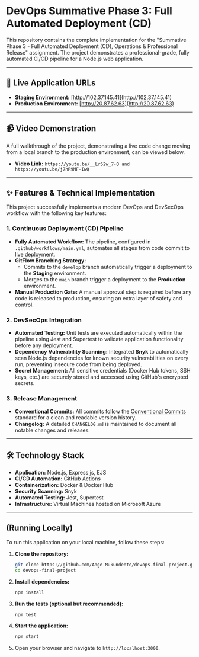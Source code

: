 # DevOps Summative Phase 3: Full Automated Deployment (CD)

This repository contains the complete implementation for the "Summative Phase 3 - Full Automated Deployment (CD), Operations & Professional Release" assignment. The project demonstrates a professional-grade, fully automated CI/CD pipeline for a Node.js web application.

---

## 🚀 Live Application URLs

- **Staging Environment:** [http://102.37.145.41](http://102.37.145.41)
- **Production Environment:** [http://20.87.62.63](http://20.87.62.63)

---

## 📹 Video Demonstration

A full walkthrough of the project, demonstrating a live code change moving from a local branch to the production environment, can be viewed below.

- **Video Link:** `https://youtu.be/__Lr52w_7-Q and https://youtu.be/j7hR9MF-IwQ`

---

## ✨ Features & Technical Implementation

This project successfully implements a modern DevOps and DevSecOps workflow with the following key features:

### 1. Continuous Deployment (CD) Pipeline

- **Fully Automated Workflow:** The pipeline, configured in `.github/workflows/main.yml`, automates all stages from code commit to live deployment.
- **GitFlow Branching Strategy:**
  - Commits to the `develop` branch automatically trigger a deployment to the **Staging** environment.
  - Merges to the `main` branch trigger a deployment to the **Production** environment.
- **Manual Production Gate:** A manual approval step is required before any code is released to production, ensuring an extra layer of safety and control.

### 2. DevSecOps Integration

- **Automated Testing:** Unit tests are executed automatically within the pipeline using Jest and Supertest to validate application functionality before any deployment.
- **Dependency Vulnerability Scanning:** Integrated **Snyk** to automatically scan Node.js dependencies for known security vulnerabilities on every run, preventing insecure code from being deployed.
- **Secret Management:** All sensitive credentials (Docker Hub tokens, SSH keys, etc.) are securely stored and accessed using GitHub's encrypted secrets.

### 3. Release Management

- **Conventional Commits:** All commits follow the [Conventional Commits](https://www.conventionalcommits.org/en/v1.0.0/) standard for a clean and readable version history.
- **Changelog:** A detailed `CHANGELOG.md` is maintained to document all notable changes and releases.

---

## 🛠️ Technology Stack

- **Application:** Node.js, Express.js, EJS
- **CI/CD Automation:** GitHub Actions
- **Containerization:** Docker & Docker Hub
- **Security Scanning:** Snyk
- **Automated Testing:** Jest, Supertest
- **Infrastructure:** Virtual Machines hosted on Microsoft Azure

---

## (Running Locally)

To run this application on your local machine, follow these steps:

1.  **Clone the repository:**
    ```bash
    git clone https://github.com/Ange-Mukundente/devops-final-project.git
    cd devops-final-project
    ```
2.  **Install dependencies:**
    ```bash
    npm install
    ```
3.  **Run the tests (optional but recommended):**
    ```bash
    npm test
    ```
4.  **Start the application:**
    ```bash
    npm start
    ```
5.  Open your browser and navigate to `http://localhost:3000`.
